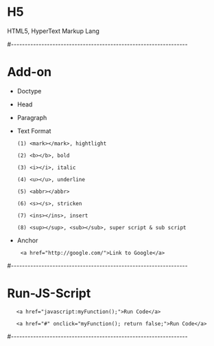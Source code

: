 # H5
HTML5, HyperText Markup Lang

#----------------------------------------------------------------

# Add-on

* Doctype

* Head

* Paragraph

* Text Format


      (1) <mark></mark>, hightlight

      (2) <b></b>, bold

      (3) <i></i>, italic

      (4) <u></u>, underline

      (5) <abbr></abbr>
      
      (6) <s></s>, stricken
      
      (7) <ins></ins>, insert
      
      (8) <sup></sup>, <sub></sub>, super script & sub script
      
* Anchor

       <a href="http://google.com/">Link to Google</a>
       
#----------------------------------------------------------------

# Run-JS-Script

       <a href="javascript:myFunction();">Run Code</a>

       <a href="#" onclick="myFunction(); return false;">Run Code</a>
       
#----------------------------------------------------------------


      
